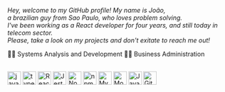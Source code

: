 *Hey, welcome to my GitHub profile! My name is João, <br/>
a brazilian guy from Sao Paulo, who loves problem solving. <br/>
I've been working as a React developer for four years, and still today in telecom sector. <br/>
Please, take a look on my projects and don't exitate to reach me out!*

👨‍🎓 Systems Analysis and Development
👨‍🎓 Business Administration

<div style="display: inline_block"><br>
  <img align="center" alt="javascript" height="30" width="auto" src="https://cdn.jsdelivr.net/gh/devicons/devicon/icons/javascript/javascript-original.svg" />
  <img align="center" alt="typescript" height="30" width="auto" src="https://cdn.jsdelivr.net/gh/devicons/devicon/icons/typescript/typescript-original.svg" />
  <img align="center" alt="React" height="30" width="auto" src="https://cdn.jsdelivr.net/gh/devicons/devicon/icons/react/react-original.svg" />
  <img align="center" alt="Jest" height="30" width="auto" src="https://cdn.jsdelivr.net/gh/devicons/devicon/icons/jest/jest-plain.svg" />
  <img align="center" alt="Node" height="30" width="auto" src="https://cdn.jsdelivr.net/gh/devicons/devicon/icons/nodejs/nodejs-original.svg" />
  <img align="center" alt="npm" height="30" width="auto" src="https://cdn.jsdelivr.net/gh/devicons/devicon@latest/icons/npm/npm-original-wordmark.svg" />
  <img align="center" alt="MySQL" height="30" width="auto" src="https://cdn.jsdelivr.net/gh/devicons/devicon/icons/mysql/mysql-original.svg" />
  <img align="center" alt="MongoDB" height="30" width="auto" src="https://cdn.jsdelivr.net/gh/devicons/devicon/icons/mongodb/mongodb-original.svg" />
  <img align="center" alt="Java" height="30" width="auto" src="https://cdn.jsdelivr.net/gh/devicons/devicon@latest/icons/java/java-original.svg" />
  <img align="center" alt="Git" height="30" width="auto" src="https://cdn.jsdelivr.net/gh/devicons/devicon@latest/icons/git/git-original.svg" />
</div>
